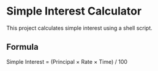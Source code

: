 # Simple Interest Calculator
This project calculates simple interest using a shell script.

## Formula
Simple Interest = (Principal × Rate × Time) / 100
